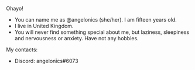 Ohayo! 
- You can name me as @angelonics (she/her). I am fifteen years old.
- I live in United Kingdom. 
- You will never find something special about me, but laziness, sleepiness and nervousness or anxiety. Have not any hobbies.

My contacts:
- Discord: angelonīcs#6073
